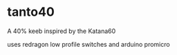 # tanto40
A 40% keeb inspired by the Katana60

uses redragon low profile switches and arduino promicro
